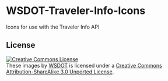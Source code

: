 WSDOT-Traveler-Info-Icons
=========================

Icons for use with the Traveler Info API

## License ##
<a rel="license" href="http://creativecommons.org/licenses/by-sa/3.0/deed.en_US"><img alt="Creative Commons License" style="border-width:0" src="http://i.creativecommons.org/l/by-sa/3.0/88x31.png" /></a><br /><span xmlns:dct="http://purl.org/dc/terms/" href="http://purl.org/dc/dcmitype/StillImage" property="dct:title" rel="dct:type">These images</span> by <a xmlns:cc="http://creativecommons.org/ns#" href="https://github.com/WSDOT-GIS/WSDOT-Traveler-Info-Icons" property="cc:attributionName" rel="cc:attributionURL">WSDOT</a> is licensed under a <a rel="license" href="http://creativecommons.org/licenses/by-sa/3.0/deed.en_US">Creative Commons Attribution-ShareAlike 3.0 Unported License</a>.
